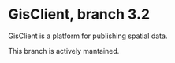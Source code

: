 # GisClient, branch 3.2

GisClient is a platform for publishing spatial data.

This branch is actively mantained.
